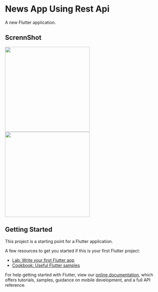 # News App Using Rest Api

A new Flutter application.


## ScrennShot

<img src='https://user-images.githubusercontent.com/73393935/131379181-c211131b-e46b-466e-a4e8-9f3d61308310.jpeg' width=280 />  <img src='https://user-images.githubusercontent.com/73393935/131379182-81b635fb-9318-41b2-a738-5b61c32931e0.jpeg' width=280 />

## Getting Started

This project is a starting point for a Flutter application.

A few resources to get you started if this is your first Flutter project:

- [Lab: Write your first Flutter app](https://flutter.dev/docs/get-started/codelab)
- [Cookbook: Useful Flutter samples](https://flutter.dev/docs/cookbook)

For help getting started with Flutter, view our
[online documentation](https://flutter.dev/docs), which offers tutorials,
samples, guidance on mobile development, and a full API reference.
